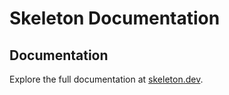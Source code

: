 # Skeleton Documentation

## Documentation

Explore the full documentation at [skeleton.dev](https://skeleton.dev/).
